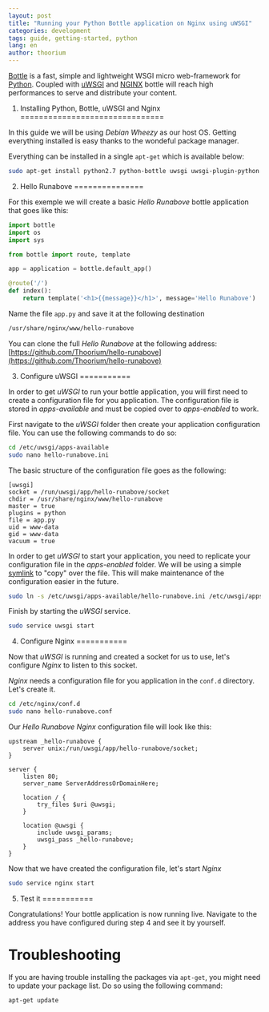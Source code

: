 ```yaml
---
layout: post
title: "Running your Python Bottle application on Nginx using uWSGI"
categories: development
tags: guide, getting-started, python
lang: en
author: thoorium
---
```


[Bottle](http://bottlepy.org/) is a fast, simple and lightweight WSGI micro web-framework for [Python](https://www.python.org/). Coupled with [uWSGI](https://uwsgi-docs.readthedocs.org/en/latest/) and [NGINX](http://nginx.org/) bottle will reach high performances to serve and distribute your content.

1. Installing Python, Bottle, uWSGI and Nginx
===============================

In this guide we will be using _Debian Wheezy_ as our host OS. Getting everything installed is easy thanks to the wondeful package manager.

Everything can be installed in a single ``apt-get`` which is available below:

```bash
sudo apt-get install python2.7 python-bottle uwsgi uwsgi-plugin-python nginx
```


2. Hello Runabove
===============

For this exemple we will create a basic _Hello Runabove_ bottle application that goes like this:

```python
import bottle
import os
import sys

from bottle import route, template

app = application = bottle.default_app()

@route('/')
def index():
    return template('<h1>{{message}}</h1>', message='Hello Runabove')
```

Name the file ``app.py`` and save it at the following destination

```bash
/usr/share/nginx/www/hello-runabove
```

You can clone the full _Hello Runabove_ at the following address: [https://github.com/Thoorium/hello-runabove](https://github.com/Thoorium/hello-runabove)

3. Configure uWSGI
===========

In order to get _uWSGI_ to run your bottle application, you will first need to create a configuration file for you application. The configuration file is stored in _apps-available_ and must be copied over to _apps-enabled_ to work.

First navigate to the _uWSGI_ folder then create your application configuration file. You can use the following commands to do so:

```bash
cd /etc/uwsgi/apps-available
sudo nano hello-runabove.ini
```

The basic structure of the configuration file goes as the following:

```
[uwsgi]
socket = /run/uwsgi/app/hello-runabove/socket
chdir = /usr/share/nginx/www/hello-runabove
master = true
plugins = python
file = app.py
uid = www-data
gid = www-data
vacuum = true
```

In order to get _uWSGI_ to start your application, you need to replicate your configuration file in the _apps-enabled_ folder. We will be using a simple [symlink](http://en.wikipedia.org/wiki/Symbolic_link) to "copy" over the file. This will make maintenance of the configuration easier in the future.

```bash
sudo ln -s /etc/uwsgi/apps-available/hello-runabove.ini /etc/uwsgi/apps-enabled/hello-runabove.ini
```

Finish by starting the _uWSGI_ service.

```bash
sudo service uwsgi start
```

4. Configure Nginx
===========

Now that _uWSGI_ is running and created a socket for us to use, let's configure _Nginx_ to listen to this socket.

_Nginx_ needs a configuration file for you application in the ``conf.d`` directory. Let's create it.

```bash
cd /etc/nginx/conf.d
sudo nano hello-runabove.conf
```

Our _Hello Runabove_ _Nginx_ configuration file will look like this:

```
upstream _hello-runabove {
    server unix:/run/uwsgi/app/hello-runabove/socket;
}

server {
    listen 80;
    server_name ServerAddressOrDomainHere;

    location / {
        try_files $uri @uwsgi;
    }

    location @uwsgi {
        include uwsgi_params;
        uwsgi_pass _hello-runabove;
    }
}
```

Now that we have created the configuration file, let's start _Nginx_

```bash
sudo service nginx start
```

5. Test it
===========

Congratulations! Your bottle application is now running live. Navigate to the address you have configured during step 4 and see it by yourself.

Troubleshooting
===========

If you are having trouble installing the packages via ``apt-get``, you might need to update your package list. Do so using the following command:

```bash
apt-get update
```

